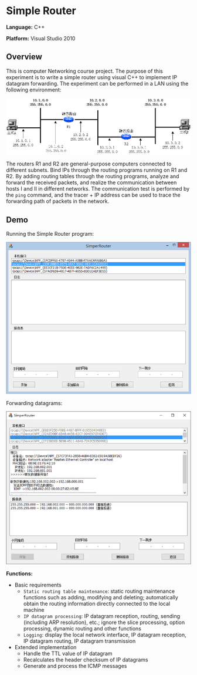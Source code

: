 # Simple Router

**Language:** C++

**Platform:** Visual Studio 2010

## Overview

This is computer Networking course project. The purpose of this experiment is to write a simple router using visual C++ to implement IP datagram forwarding. The experiment can be performed in a LAN using the following environment:

![Alt text](./pic1.png)

The routers R1 and R2 are general-purpose computers connected to different subnets. Bind IPs through the routing programs running on R1 and R2. By adding routing tables through the routing programs, analyze and forward the received packets, and realize the communication between hosts I and II in different networks. The communication test is performed by the `ping` command, and the tracer + IP address can be used to trace the forwarding path of packets in the network.

## Demo

Running the Simple Router program:

![Alt text](./pic2.png)

Forwarding datagrams:

![Alt text](./pic3.png)

**Functions:**
- Basic requirements
    - `Static routing table maintenance`: static routing maintenance functions such as adding, modifying and deleting; automatically obtain the routing information directly connected to the local machine
    - `IP datagram processing`: IP datagram reception, routing, sending (including ARP resolution), etc.; ignore the slice processing, option processing, dynamic routing and other functions
    - `Logging`: display the local network interface, IP datagram reception, IP datagram routing, IP datagram transmission
- Extended implementation
    - Handle the TTL value of IP datagram
    - Recalculates the header checksum of IP datagrams
    - Generate and process the ICMP messages